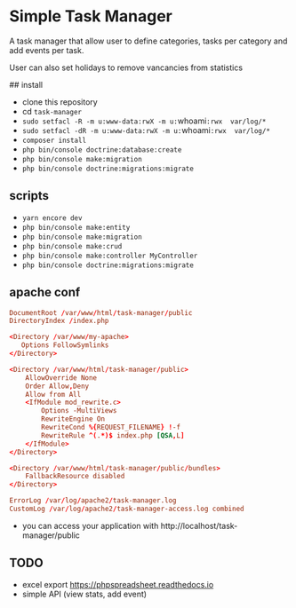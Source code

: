 # Simple Task Manager

A task manager that allow user to define categories, tasks per category and add events per task.

User can also set holidays to remove vancancies from statistics


## install

- clone this repository
- cd `task-manager`
- `sudo setfacl -R -m u:www-data:rwX -m u:`whoami`:rwx  var/log/*`
- `sudo setfacl -dR -m u:www-data:rwX -m u:`whoami`:rwx  var/log/*`
- `composer install`
- `php bin/console doctrine:database:create`
- `php bin/console make:migration`
- `php bin/console doctrine:migrations:migrate`

## scripts

- `yarn encore dev`
- `php bin/console make:entity`
- `php bin/console make:migration`
- `php bin/console make:crud`
- `php bin/console make:controller MyController`
- `php bin/console doctrine:migrations:migrate`

## apache conf

```conf
DocumentRoot /var/www/html/task-manager/public
DirectoryIndex /index.php

<Directory /var/www/my-apache>
   Options FollowSymlinks
</Directory>

<Directory /var/www/html/task-manager/public>
    AllowOverride None
    Order Allow,Deny
    Allow from All
    <IfModule mod_rewrite.c>
        Options -MultiViews
        RewriteEngine On
        RewriteCond %{REQUEST_FILENAME} !-f
        RewriteRule ^(.*)$ index.php [QSA,L]
    </IfModule>  
</Directory>

<Directory /var/www/html/task-manager/public/bundles>
    FallbackResource disabled
</Directory>

ErrorLog /var/log/apache2/task-manager.log
CustomLog /var/log/apache2/task-manager-access.log combined
```

- you can access your application with http://localhost/task-manager/public

## TODO

- excel export https://phpspreadsheet.readthedocs.io
- simple API (view stats, add event)
